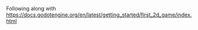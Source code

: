 Following along with https://docs.godotengine.org/en/latest/getting_started/first_2d_game/index.html
